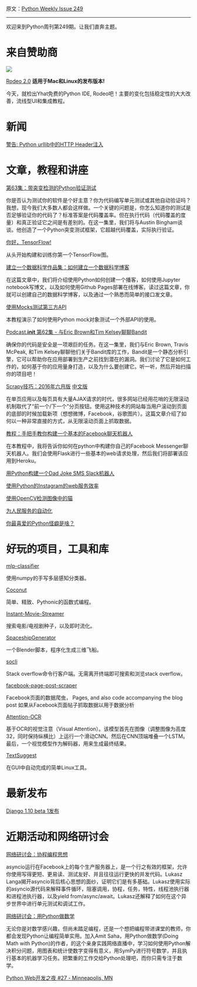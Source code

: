 原文：[Python Weekly Issue 249](http://us2.campaign-archive1.com/?u=e2e180baf855ac797ef407fc7&id=6bf09368ad&e=148158c7b4)

---

欢迎来到Python周刊第249期。让我们直奔主题。

# 来自赞助商

 
[![](https://gallery.mailchimp.com/e2e180baf855ac797ef407fc7/images/dcc060fa-e21c-49a1-b403-e5bd65c01d99.png)](https://www.yhat.com/products/rodeo/)

[Rodeo 2.0](https://www.yhat.com/products/rodeo/) **适用于Mac和Linux的发布版本!**

今天，就检出Yhat免费的Python IDE, Rodeo吧！主要的变化包括稳定性的大大改善，流线型UI和集成教程。


# 新闻

[警告: Python urllib中的HTTP Header注入](http://blog.blindspotsecurity.com/2016/06/advisory-http-header-injection-in.html)


# 文章，教程和讲座

[第63集：带突变检测的Python验证测试](https://talkpython.fm/episodes/show/63/validating-python-tests-with-mutation-testing)

你是否认为测试你的软件是个好主意？你为代码编写单元测试或其他自动验证吗？我想，现今我们大多数人都会这样做。一个关键的问题是，你怎么知道你的测试是否足够验证你的代码了？标准答案是代码覆盖率。但在执行代码（代码覆盖的度量）和真正验证它之间是有差别的。在这一集里，我们将与Austin Bingham谈谈。他创造了一个Python突变测试框架，它超越代码覆盖，实际执行验证。

[你好，TensorFlow!](https://www.oreilly.com/learning/hello-tensorflow)

从头开始构建和训练你第一个TensorFlow图。

[建立一个数据科学作品集：如何建立一个数据科学博客](https://www.dataquest.io/blog/how-to-setup-a-data-science-blog/)

在这篇文章中，我们将介绍使用Python如何创建一个播客，如何使用Jupyter notebook写博文，以及如何使用Github Pages部署在线博客。读过这篇文章，你就可以创建自己的数据科学博客，以及通过一个熟悉而简单的接口发文章。

[使用Mocks测试第三方API](https://realpython.com/blog/python/testing-third-party-apis-with-mocks/)

本教程演示了如何使用Python mock对象测试一个外部API的使用。

[Podcast.__init__ 第62集 - 与Eric Brown和Tim Kelsey聊聊Bandit](http://pythonpodcast.com/openstack-bandit.html)

确保你的代码是安全是一项艰巨的任务。在这一集里，我们与Eric Brown, Travis McPeak, 和Tim Kelsey聊聊他们关于Bandit库的工作，Bandit是一个静态分析引擎，它可以帮助你在应用部署到生产之前找到潜在的漏洞。我们讨论了它是如何工作的，如何基于你的应用量身打造，以及为什么要创建它。听一听，然后开始扫描你的项目吧！

[Scrapy技巧：2016年六月版](https://blog.scrapinghub.com/2016/06/22/scrapy-tips-from-the-pros-june-2016/) [中文版](../Scrapy/Scrapinghub的Scrapy技巧系列/Scrapy技巧：2016年六月版.md)

在单页应用以及每页具有大量AJAX请求的时代，很多网站已经用花哨的无限滚动机制取代了“前一个/下一个”分页按钮。使用这种技术的网站每当用户滚动到页面的底部的时候加载新项（想想微博，Facebook，谷歌图片）。这篇文章介绍了如何以一种非常直接的方式，从无限滚动页面上抓取数据。

[教程：手把手教你构建一个基本的Facebook聊天机器人](https://blog.hartleybrody.com/fb-messenger-bot/)

在本教程中，我将告诉你如何在python中构建你自己的Facebook Messenger聊天机器人。我们会使用Flask进行一些基本的web请求处理，然后我们将部署该应用到Heroku。

[用Python构建一个Dad Joke SMS Slack机器人](https://www.twilio.com/blog/2016/06/building-a-dad-joke-sms-slack-bot-in-python.html)

[使用Python的Instagram的web服务效率](https://engineering.instagram.com/web-service-efficiency-at-instagram-with-python-4976d078e366)

[使用OpenCV检测图像中的猫](http://www.pyimagesearch.com/2016/06/20/detecting-cats-in-images-with-opencv/)

[为人民服务的自动化](https://gist.github.com/classam/9e07a36aa63624ca2dda75a1367a53c6)

[你最喜爱的Python怪癖是啥？](https://www.reddit.com/r/Python/comments/4oje6w/whats_your_favorite_python_quirk/)


# 好玩的项目，工具和库

[mlp-classifier](https://github.com/meet-vora/mlp-classifier)

使用numpy的手写多层感知分类器。

[Coconut](https://github.com/evhub/coconut)

简单、精致、Pythonic的函数式编程。

[Instant-Movie-Streamer](https://github.com/yask123/Instant-Movie-Streamer)

搜索电影/电视剧种子，以及即时流化。

[SpaceshipGenerator](https://github.com/a1studmuffin/SpaceshipGenerator)

一个Blender脚本，程序化生成三维飞船。

[socli](https://github.com/gautamkrishnar/socli)

Stack overflow命令行客户端。无需离开终端即可搜索和浏览stack overflow。

[facebook-page-post-scraper](https://github.com/minimaxir/facebook-page-post-scraper)

Facebook页面的数据爬虫， Pages, and also code accompanying the blog post 如果从Facebook页面帖子抓取数据以用于数据分析

[Attention-OCR](https://github.com/da03/Attention-OCR)

基于OCR的视觉注意（Visual Attention）。该模型首先在图像（调整图像为高度32，同时保持纵横比）上运行一个滑动CNN。然后在CNN顶端堆叠一个LSTM。最后，一个视觉模型作为解码器，用来生成最终结果。

[TextSuggest](https://github.com/bharadwaj-raju/TextSuggest)

在GUI中自动完成的简单Linux工具。

# 最新发布

[Django 1.10 beta 1发布](https://www.djangoproject.com/weblog/2016/jun/21/django-110-beta-1-released/)

# 近期活动和网络研讨会

[网络研讨会：协程编程思想](http://www.oreilly.com/pub/e/3726)

asyncio运行在Facebook上的每个生产服务器上，是一个行之有效的框架，允许你使用写得更短、更易读、测试友好、并且往往运行更快的并发代码。Lukasz Langa揭开asyncio背后核心思想的面纱，证明它们是有多基础。Lukasz使用实际的asyncio源代码来解释事件循环，阻塞调用，协程，任务，特性，线程池执行器和进程池执行器，以及yield from/async/await。Lukasz还解释了如何在这个异步世界中进行单元测试和调试工作。

[网络研讨会：用Python做数学](http://www.oreilly.com/pub/e/3712)

无论你是对数学感兴趣，但尚未踏足编程，还是一个想把编程带进课堂的教师，你都会发现Python让编程简单实用。加入Amit Saha，用Python做数学(Doing Math with Python)的作者，的这个亲身实践网络直播中，学习如何使用Python解决积分问题，用图表和统计使数字变得有意义，用SymPy进行符号数学，并且执行基本的机器学习任务。把繁重的工作交给Python处理吧，而你只需专注于数学。

[Python Web开发之夜 #27 - Minneapolis, MN](http://www.meetup.com/PyMNtos-Twin-Cities-Python-User-Group/events/231141904/)